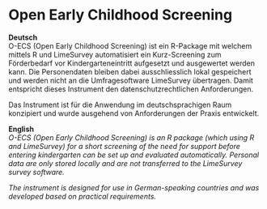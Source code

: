 # Open Early Childhood Screening
**Deutsch**  
O-ECS (Open Early Childhood Screening) ist ein R-Package mit welchem mittels R und LimeSurvey automatisiert ein Kurz-Screening zum Förderbedarf vor Kindergarteneintritt aufgesetzt und ausgewertet werden kann. Die Personendaten bleiben dabei ausschliesslich lokal gespeichert und werden nicht an die Umfragesoftware LimeSurvey übertragen. Damit entspricht dieses Instrument den datenschutzrechtlichen Anforderungen.  

Das Instrument ist für die Anwendung im deutschsprachigen Raum konzipiert und wurde ausgehend von Anforderungen der Praxis entwickelt.  
  
**English**  
*O-ECS (Open Early Childhood Screening) is an R package  (which using R and LimeSurvey) for a short screening of the need for support before entering kindergarten can be set up and evaluated automatically. Personal data are only stored locally and are not transferred to the LimeSurvey survey software.*  

*The instrument is designed for use in German-speaking countries and was developed based on practical requirements.*
